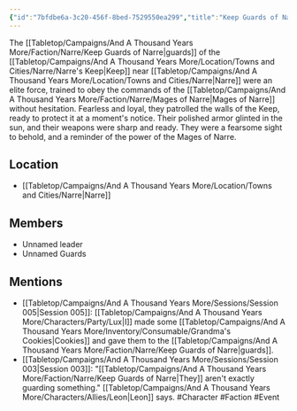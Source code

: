 ```yaml
---
{"id":"7bfdbe6a-3c20-456f-8bed-7529550ea299","title":"Keep Guards of Narre","description":"The guards of the Keep near Narre were an elite force, trained to obey the commands of the Mages of Narre without hesitation.","publish":true,"date_created":"Saturday, March 18th 2023, 10:54:20 pm","date_modified":"Friday, April 19th 2024, 6:17:29 pm","cssclasses":["mado-heading"],"path":"Tabletop/Campaigns/And A Thousand Years More/Faction/Narre/Keep Guards of Narre.md","permalink":"/tabletop/campaigns/and-a-thousand-years-more/faction/narre/keep-guards-of-narre/","PassFrontmatter":true}
---
```



The [[Tabletop/Campaigns/And A Thousand Years More/Faction/Narre/Keep Guards of Narre\|guards]] of the [[Tabletop/Campaigns/And A Thousand Years More/Location/Towns and Cities/Narre/Narre's Keep\|Keep]] near [[Tabletop/Campaigns/And A Thousand Years More/Location/Towns and Cities/Narre\|Narre]] were an elite force, trained to obey the commands of the [[Tabletop/Campaigns/And A Thousand Years More/Faction/Narre/Mages of Narre\|Mages of Narre]] without hesitation. Fearless and loyal, they patrolled the walls of the Keep, ready to protect it at a moment's notice. Their polished armor glinted in the sun, and their weapons were sharp and ready. They were a fearsome sight to behold, and a reminder of the power of the Mages of Narre.

## Location

- [[Tabletop/Campaigns/And A Thousand Years More/Location/Towns and Cities/Narre\|Narre]]

## Members

- Unnamed leader
- Unnamed Guards

## Mentions

- [[Tabletop/Campaigns/And A Thousand Years More/Sessions/Session 005\|Session 005]]: [[Tabletop/Campaigns/And A Thousand Years More/Characters/Party/Lux\|I]] made some [[Tabletop/Campaigns/And A Thousand Years More/Inventory/Consumable/Grandma's Cookies\|Cookies]] and gave them to the [[Tabletop/Campaigns/And A Thousand Years More/Faction/Narre/Keep Guards of Narre\|guards]].
- [[Tabletop/Campaigns/And A Thousand Years More/Sessions/Session 003\|Session 003]]: "[[Tabletop/Campaigns/And A Thousand Years More/Faction/Narre/Keep Guards of Narre\|They]] aren't exactly guarding something." [[Tabletop/Campaigns/And A Thousand Years More/Characters/Allies/Leon\|Leon]] says. #Character #Faction #Event

